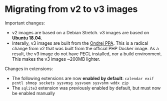 # Migrating from v2 to v3 images

Important changes:

- v2 images are based on a Debian Stretch. v3 images are based on **Ubuntu 18.04**.
- Interally, v3 images are built from the [Ondrej PPA](https://launchpad.net/%7Eondrej/+archive/ubuntu/php/+index?batch=75&memo=75&start=75).
  This is a radical change from v2 that was built from the official PHP Docker image.
  As a result, the v3 image do not have PECL installed, nor a build environment. This makes the v3 images ~200MB lighter. 

Changes in extensions:

- The following extensions are now **enabled by default**: `calendar exif pcntl shmop sockets sysvmsg sysvsem sysvshm wddx zip`
- The `sqlite3` extension was previously enabled by default, but must now be enabled manually
